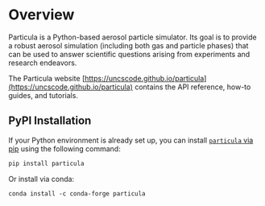 # Overview

Particula is a Python-based aerosol particle simulator. Its goal is to provide a robust aerosol simulation (including both gas and particle phases) that can be used to answer scientific questions arising from experiments and research endeavors.

The Particula website [https://uncscode.github.io/particula](https://uncscode.github.io/particula) contains the API reference, how-to guides, and tutorials.

## PyPI Installation

If your Python environment is already set up, you can install [`particula` via pip](https://pypi.org/project/particula/) using the following command:

``` bash
pip install particula
```

Or install via conda:

```
conda install -c conda-forge particula
```
